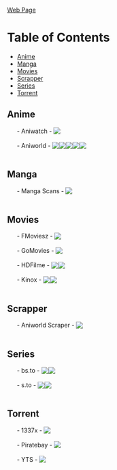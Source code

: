 <a href="https://ydfdas1f546g1df.github.io/streamSites/">Web Page</a>

# Table of Contents
* [Anime](#Anime)
* [Manga](#Manga)
* [Movies](#Movies)
* [Scrapper](#Scrapper)
* [Series](#Series)
* [Torrent](#Torrent)

## Anime
<a href='https://aniwatch.to/' style='display: flex; align-items: center; text-decoration: none;'>
<img src='https://aniwatch.to/favicon.ico' align='left' height='16' width='16'>
&nbsp;-&nbsp;
<span>Aniwatch</span>
&nbsp;-&nbsp;
 <img src='https://raw.githubusercontent.com/stevenrskelton/flag-icon/master/png/16/country-4x3/us.png'/>
</a>

<br/>

<a href='https://aniworld.to' style='display: flex; align-items: center; text-decoration: none;'>
<img src='https://aniworld.to/favicon.ico' align='left' height='16' width='16'>
&nbsp;-&nbsp;
<span>Aniworld</span>
&nbsp;-&nbsp;
 <img src='https://raw.githubusercontent.com/stevenrskelton/flag-icon/master/png/16/country-4x3/de.png'/>
 <img src='https://raw.githubusercontent.com/stevenrskelton/flag-icon/master/png/16/country-4x3/us.png'/>
 <img src='https://raw.githubusercontent.com/stevenrskelton/flag-icon/master/png/16/country-4x3/jp.png'/>
 <img src='https://raw.githubusercontent.com/stevenrskelton/flag-icon/master/png/16/country-4x3/cn.png'/>
 <img src='https://raw.githubusercontent.com/stevenrskelton/flag-icon/master/png/16/country-4x3/kr.png'/>
</a>

<br/>

## Manga
<a href='https://manga-scans.com/' style='display: flex; align-items: center; text-decoration: none;'>
<img src='https://manga-scans.com/wp-content/uploads/2022/09/MANGA-SCANS.png' align='left' height='16' width='16'>
&nbsp;-&nbsp;
<span>Manga Scans</span>
&nbsp;-&nbsp;
 <img src='https://raw.githubusercontent.com/stevenrskelton/flag-icon/master/png/16/country-4x3/us.png'/>
</a>

<br/>

## Movies
<a href='https://fmoviesz.to/home' style='display: flex; align-items: center; text-decoration: none;'>
<img src='https://fmoviesz.to/assets/sites/fmovies/favicon.png' align='left' height='16' width='16'>
&nbsp;-&nbsp;
<span>FMoviesz</span>
&nbsp;-&nbsp;
 <img src='https://raw.githubusercontent.com/stevenrskelton/flag-icon/master/png/16/country-4x3/us.png'/>
</a>

<br/>

<a href='https://gomovies.sx/' style='display: flex; align-items: center; text-decoration: none;'>
<img src='https://img.gomovies.sx/xxrz/100x100/100/0e/4f/0e4f2afdf89885ca9c515789282ef837/0e4f2afdf89885ca9c515789282ef837.png' align='left' height='16' width='16'>
&nbsp;-&nbsp;
<span>GoMovies</span>
&nbsp;-&nbsp;
 <img src='https://raw.githubusercontent.com/stevenrskelton/flag-icon/master/png/16/country-4x3/us.png'/>
</a>

<br/>

<a href='https://hdfilme.to/' style='display: flex; align-items: center; text-decoration: none;'>
<img src='https://hdfilme.to/templates/hdfilme/images/logo-hdfilme.svg' align='left' height='16' width='16'>
&nbsp;-&nbsp;
<span>HDFilme</span>
&nbsp;-&nbsp;
 <img src='https://raw.githubusercontent.com/stevenrskelton/flag-icon/master/png/16/country-4x3/de.png'/>
 <img src='https://raw.githubusercontent.com/stevenrskelton/flag-icon/master/png/16/country-4x3/us.png'/>
</a>

<br/>

<a href='https://kinox.to' style='display: flex; align-items: center; text-decoration: none;'>
<img src='https://kinox.today/templates/Kinox/gr/favicon.ico' align='left' height='16' width='16'>
&nbsp;-&nbsp;
<span>Kinox</span>
&nbsp;-&nbsp;
 <img src='https://raw.githubusercontent.com/stevenrskelton/flag-icon/master/png/16/country-4x3/de.png'/>
 <img src='https://raw.githubusercontent.com/stevenrskelton/flag-icon/master/png/16/country-4x3/us.png'/>
</a>

<br/>

## Scrapper
<a href='https://github.com/wolfswolke/aniworld_scraper' style='display: flex; align-items: center; text-decoration: none;'>
<img src='https://github.com/favicon.ico' align='left' height='16' width='16'>
&nbsp;-&nbsp;
<span>Aniworld Scraper</span>
&nbsp;-&nbsp;
 <img src='https://raw.githubusercontent.com/stevenrskelton/flag-icon/master/png/16/country-4x3/.png'/>
</a>

<br/>

## Series
<a href='https://bs.to' style='display: flex; align-items: center; text-decoration: none;'>
<img src='https://bs.to/favicon.ico' align='left' height='16' width='16'>
&nbsp;-&nbsp;
<span>bs.to</span>
&nbsp;-&nbsp;
 <img src='https://raw.githubusercontent.com/stevenrskelton/flag-icon/master/png/16/country-4x3/de.png'/>
 <img src='https://raw.githubusercontent.com/stevenrskelton/flag-icon/master/png/16/country-4x3/us.png'/>
</a>

<br/>

<a href='https://s.to' style='display: flex; align-items: center; text-decoration: none;'>
<img src='https://s.to/favicon.ico' align='left' height='16' width='16'>
&nbsp;-&nbsp;
<span>s.to</span>
&nbsp;-&nbsp;
 <img src='https://raw.githubusercontent.com/stevenrskelton/flag-icon/master/png/16/country-4x3/de.png'/>
 <img src='https://raw.githubusercontent.com/stevenrskelton/flag-icon/master/png/16/country-4x3/us.png'/>
</a>

<br/>

## Torrent
<a href='https://1337x.to/' style='display: flex; align-items: center; text-decoration: none;'>
<img src='https://1337x.to/favicon.ico' align='left' height='16' width='16'>
&nbsp;-&nbsp;
<span>1337x</span>
&nbsp;-&nbsp;
 <img src='https://raw.githubusercontent.com/stevenrskelton/flag-icon/master/png/16/country-4x3/us.png'/>
</a>

<br/>

<a href='https://thepiratebay.org/' style='display: flex; align-items: center; text-decoration: none;'>
<img src='https://thepiratebay.org/favicon.ico' align='left' height='16' width='16'>
&nbsp;-&nbsp;
<span>Piratebay</span>
&nbsp;-&nbsp;
 <img src='https://raw.githubusercontent.com/stevenrskelton/flag-icon/master/png/16/country-4x3/us.png'/>
</a>

<br/>

<a href='https://yts.mx/' style='display: flex; align-items: center; text-decoration: none;'>
<img src='https://yts.mx/assets/images/website/favicon.ico' align='left' height='16' width='16'>
&nbsp;-&nbsp;
<span>YTS</span>
&nbsp;-&nbsp;
 <img src='https://raw.githubusercontent.com/stevenrskelton/flag-icon/master/png/16/country-4x3/us.png'/>
</a>

<br/>

